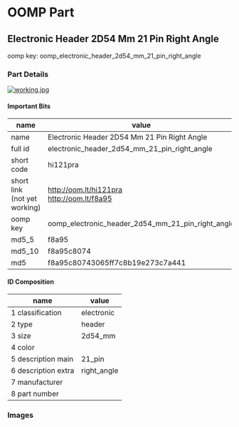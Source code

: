 # OOMP Part  
## Electronic Header 2D54 Mm 21 Pin Right Angle  
  
oomp key: oomp_electronic_header_2d54_mm_21_pin_right_angle  
  
### Part Details  
  
[![working.jpg](working_600.jpg)](working.jpg)  
  
#### Important Bits  
| name | value | 
| --- | --- | 
| name | Electronic Header 2D54 Mm 21 Pin Right Angle | 
| full id | electronic_header_2d54_mm_21_pin_right_angle | 
| short code | hi121pra | 
| short link<br>(not yet working) | http://oom.lt/hi121pra<br>http://oom.lt/f8a95 | 
| oomp key | oomp_electronic_header_2d54_mm_21_pin_right_angle | 
| md5_5 | f8a95 | 
| md5_10 | f8a95c8074 | 
| md5 | f8a95c80743065ff7c8b19e273c7a441 | 
#### ID Composition  
| name | value | 
| --- | --- | 
| 1 classification | electronic | 
| 2 type | header | 
| 3 size | 2d54_mm | 
| 4 color |  | 
| 5 description main | 21_pin | 
| 6 description extra | right_angle | 
| 7 manufacturer |  | 
| 8 part number |  | 
### Images  
